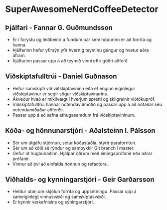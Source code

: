 # SuperAwesomeNerdCoffeeDetector


## Þjálfari - Fannar G. Guðmundsson
* Er í forystu og leiðbeinir á fundum þar sem hópurinn er að forrita og hanna. 
* Þjálfarinn hefur yfirsýn yfir hvernig teyminu gengur og hvetur aðra áfram. 
* Þjálfarinn passar upp á að teymið vinni eftir góðri aðferð. 

## Viðskiptafulltrúi - Daníel Guðnason
* Hefur samskipti við viðskiptavininn eða ef enginn eiginlegur viðskiptavinur er segir sögur viðskiptavinarins.
* Ákveður hvað er mikilvægt í hverjum spretti og skilgreinir viðtökupróf. 
* Viðskiptafulltrúi hannar notendaviðmótið og passar upp á að notaðar séu notendamiðaðar aðferðir. 
* Passar upp á að safna athugasemdum frá viðskiptavininum. 

## Kóða- og hönnunarstjóri - Aðalsteinn I. Pálsson
* Sér um útgáfu stjórnun, setur kóðastaðla, stýrir paraforritun. 
* Sér um að kóði sé rýndur og samþykkir Git branch í master. 
* Gefur út hugbúnaðinn. Hjálpar öðrum með einingaprófanir eða aðrar prófanir. 
* Vinnur að því að einfalda hönnun og refactora. 

## Viðhalds- og kynningarstjóri - Geir Garðarsson
* Heldur utan um skjölun forrita og uppsetningu. Passar upp á sameiginlegt vinnusvæði og samskiptasvæði. 
* Er kynnir verkefnisins og sýningarstjóri. 
